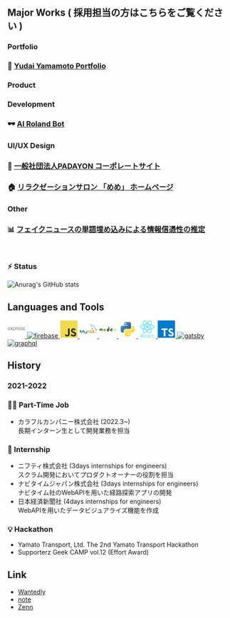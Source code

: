 
## Major Works ( 採用担当の方はこちらをご覧ください )

### Portfolio
### 📖 [Yudai Yamamoto Portfolio](https://www.notion.so/yudai-yamamoto/Yudai-Yamamoto-Portfolio-71c84da4358c42998de51b7041c28187?v=ad750901e9134e928901f64c98d6f092)

### Product

### Development
### 🕶 [AI Roland Bot](https://github.com/pythagoras-yamamoto/AI-Roland-Bot)
<!--##### 
### 🏢 [一般社団法人PADAYON コーポレートサイト](https://padayon.org) 
### 🏠 [リラクゼーションサロン 「めめ」 ホームページ](https://memesalon.vercel.app/) 
-->

### UI/UX Design
### 🏢 [一般社団法人PADAYON コーポレートサイト](https://padayon.org) 
### 🏠 [リラクゼーションサロン 「めめ」 ホームページ](https://memesalon.vercel.app/) 


### Other
### 📊 [フェイクニュースの単語埋め込みによる情報信憑性の推定](https://github.com/pythagoras-yamamoto/Data-Analyze)

</br>

<!--##### 
### 🕶 [AI Roland Bot](https://github.com/pythagoras-yamamoto/AI-Roland-Bot)
### 🖋 [UI / UX](https://yudai-yamamoto-design.studio.site/)
 -->


<!--##### 
## About Me

### 🎫 Profile
JAISTで情報科学を専攻しているフロントエンドエンジニア、デザインエンジニア志望の大学院生です。機械学習、自動化システムの研究をしています。

--->

### ⚡  Status
 
![Anurag's GitHub stats](https://github-readme-stats.vercel.app/api?username=pythagoras-yamamoto&show_icons=true&theme=tokyonight)


## Languages and Tools
<p align="left"> <a href="https://expressjs.com" target="_blank" rel="noreferrer"> <img src="https://raw.githubusercontent.com/devicons/devicon/master/icons/express/express-original-wordmark.svg" alt="express" width="40" height="40"/> </a> <a href="https://firebase.google.com/" target="_blank" rel="noreferrer"> <img src="https://www.vectorlogo.zone/logos/firebase/firebase-icon.svg" alt="firebase" width="40" height="40"/> </a> <a href="https://developer.mozilla.org/en-US/docs/Web/JavaScript" target="_blank" rel="noreferrer"> <img src="https://raw.githubusercontent.com/devicons/devicon/master/icons/javascript/javascript-original.svg" alt="javascript" width="40" height="40"/> </a> <a href="https://www.mysql.com/" target="_blank" rel="noreferrer"> <img src="https://raw.githubusercontent.com/devicons/devicon/master/icons/mysql/mysql-original-wordmark.svg" alt="mysql" width="40" height="40"/> </a> <a href="https://nodejs.org" target="_blank" rel="noreferrer"> <img src="https://raw.githubusercontent.com/devicons/devicon/master/icons/nodejs/nodejs-original-wordmark.svg" alt="nodejs" width="40" height="40"/> </a> <a href="https://www.python.org" target="_blank" rel="noreferrer"> <img src="https://raw.githubusercontent.com/devicons/devicon/master/icons/python/python-original.svg" alt="python" width="40" height="40"/> </a> <a href="https://reactjs.org/" target="_blank" rel="noreferrer"> <img src="https://raw.githubusercontent.com/devicons/devicon/master/icons/react/react-original-wordmark.svg" alt="react" width="40" height="40"/> </a> <a href="https://www.typescriptlang.org/" target="_blank" rel="noreferrer"> <img src="https://raw.githubusercontent.com/devicons/devicon/master/icons/typescript/typescript-original.svg" alt="typescript" width="40" height="40"/> </a><a href="https://www.gatsbyjs.com/" target="_blank" rel="noreferrer"> <img src="https://www.vectorlogo.zone/logos/gatsbyjs/gatsbyjs-icon.svg" alt="gatsby" width="40" height="40"/> </a> <a href="https://graphql.org" target="_blank" rel="noreferrer"> <img src="https://www.vectorlogo.zone/logos/graphql/graphql-icon.svg" alt="graphql" width="40" height="40"/> </a> </p>


## History

### 2021-2022

### 👨‍💻 Part-Time Job 
- カラフルカンパニー株式会社 (2022.3~)<br>
 長期インターン生として開発業務を担当

### 💪 Internship
- ニフティ株式会社 (3days internships for engineers) <br>
  スクラム開発においてプロダクトオーナーの役割を担当
- ナビタイムジャパン株式会社 (3days internships for engineers) <br>
  ナビタイム社のWebAPIを用いた経路探索アプリの開発
- 日本経済新聞社 (4days internships for engineers) <br>
  WebAPIを用いたデータビジュアライズ機能を作成 <br>

### 💡 Hackathon
- Yamato Transport, Ltd. The 2nd Yamato Transport Hackathon
- Supporterz Geek CAMP vol.12 (Effort Award)
  
<!--#####  (Participation plan) -->

<!--##### 
### 🏆 Event,Project
- [Matching HUB Business Idea & Plan Competition 2021](https://www.jaist.ac.jp/ricenter/jaist-net/news/?p=6369) 入賞<br>
- [プロジェクションマッピングオペラ 2022](https://www.salute-japan.com/) 演出として参加<br>
 -->

## Link
<!-- - [twitter](https://twitter.com/_yy616) -->
- [Wantedly](https://www.wantedly.com/id/yy_616)
- [note](https://note.com/_yy616)
- [Zenn](https://zenn.dev/yy616)


